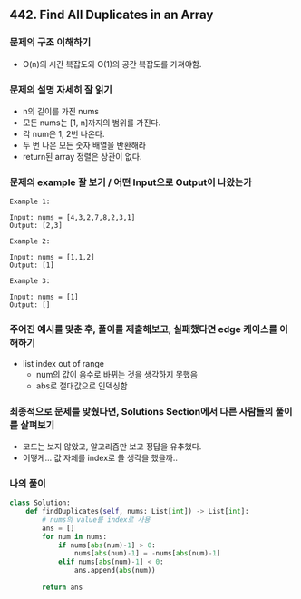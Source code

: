 ## 442. Find All Duplicates in an Array

### 문제의 구조 이해하기
- O(n)의 시간 복잡도와 O(1)의 공간 복잡도를 가져야함.

### 문제의 설명 자세히 잘 읽기
- n의 길이를 가진 nums
- 모든 nums는 [1, n]까지의 범위를 가진다.
- 각 num은 1, 2번 나온다.
- 두 번 나온 모든 숫자 배열을 반환해라
- return된 array 정렬은 상관이 없다.

### 문제의 example 잘 보기 / 어떤 Input으로 Output이 나왔는가
```text
Example 1:

Input: nums = [4,3,2,7,8,2,3,1]
Output: [2,3]

Example 2:

Input: nums = [1,1,2]
Output: [1]

Example 3:

Input: nums = [1]
Output: []
```

### 주어진 예시를 맞춘 후, 풀이를 제출해보고, 실패했다면 edge 케이스를 이해하기
- list index out of range
    - num의 값이 음수로 바뀌는 것을 생각하지 못했음
    - abs로 절대값으로 인덱싱함

### 최종적으로 문제를 맞췄다면, Solutions Section에서 다른 사람들의 풀이를 살펴보기
- 코드는 보지 않았고, 알고리즘만 보고 정답을 유추했다.
- 어떻게... 값 자체를 index로 쓸 생각을 했을까..

            

### 나의 풀이
```python
class Solution:
    def findDuplicates(self, nums: List[int]) -> List[int]:
        # nums의 value를 index로 사용
        ans = []
        for num in nums:
            if nums[abs(num)-1] > 0:
                nums[abs(num)-1] = -nums[abs(num)-1]
            elif nums[abs(num)-1] < 0:
                ans.append(abs(num))
        
        return ans

```